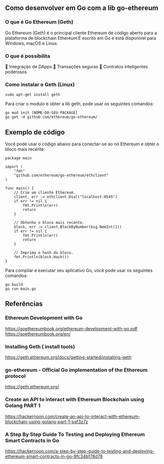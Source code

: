 ## Como desenvolver em Go com a lib go-ethereum

### O que é Go Ethereum (Geth)

Go Ethereum (Geth) é o principal cliente Ethereum de código aberto para a plataforma de blockchain Ethereum.É escrito em Go e está disponível para Windows, macOS e Linux.

### O que é possibilita

🔗 Integração de DApps
💱 Transações seguras
🔄 Contratos inteligentes poderosos

### Como instalar o Geth (Linux)

 ```
 sudo apt-get install geth 
 ```

Para criar o modulo e obter a lib geth, pode usar os seguintes comandos:

```
go mod init [NOME-DO-SEU-PACKAGE]
go get -d github.com/ethereum/go-ethereum/
```

## Exemplo de código

 Você pode usar o código abaixo para conectar-se ao nó Ethereum e obter o bloco mais recente:

```
package main

import (
    "fmt"
    "github.com/ethereum/go-ethereum/ethclient"
)

func main() {
    // Crie um cliente Ethereum.
    client, err := ethclient.Dial("localhost:8545")
    if err != nil {
        fmt.Println(err)
        return
    }

    // Obtenha o bloco mais recente.
    block, err := client.BlockByNumber(big.NewInt(1))
    if err != nil {
        fmt.Println(err)
        return
    }

    // Imprima o hash do bloco.
    fmt.Println(block.Hash())
}
```

Para compilar e executar seu aplicativo Go, você pode usar os seguintes comandos:

```
go build
go run main.go
```

## Referências

### Ethereum Development with Go
<https://goethereumbook.org/ethereum-development-with-go.pdf>
<https://goethereumbook.org/en/>

### Installing Geth ( install tools)
<https://geth.ethereum.org/docs/getting-started/installing-geth>

### go-ethereum - Official Go implementation of the Ethereum protocol
<https://geth.ethereum.org/>

### Create an API to interact with Ethereum Blockchain using Golang PART 1
<https://hackernoon.com/create-an-api-to-interact-with-ethereum-blockchain-using-golang-part-1-sqf3z7z>

### A Step By Step Guide To Testing and Deploying Ethereum Smart Contracts in Go
<https://hackernoon.com/a-step-by-step-guide-to-testing-and-deploying-ethereum-smart-contracts-in-go-9fc34b178d78>
